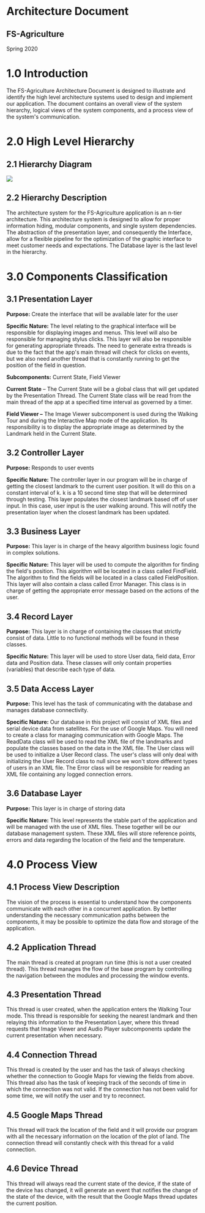 # Architecture Document
## FS-Agriculture

Spring 2020




# 1.0 Introduction

The FS-Agriculture Architecture Document is designed to illustrate and identify the high level architecture systems used to design and implement our application. The document contains an overall view of the system hierarchy, logical views of the system components, and a process view of the system&#39;s communication.

# 2.0 High Level Hierarchy

## 2.1 Hierarchy Diagram

![](docs/diagramma.svg)

## 2.2 Hierarchy Description

The architecture system for the FS-Agriculture application is an n-tier architecture. This architecture system is designed to allow for proper information hiding, modular components, and single system dependencies. The abstraction of the presentation layer, and consequently the Interface, allow for a flexible pipeline for the optimization of the graphic interface to meet customer needs and expectations. The Database layer is the last level in the hierarchy.

# 3.0 Components Classification

## 3.1 Presentation Layer

**Purpose:** Create the interface that will be available later for the user

**Specific Nature:** The level relating to the graphical interface will be responsible for displaying images and menus. This level will also be responsible for managing stylus clicks. This layer will also be responsible for generating appropriate threads. The need to generate extra threads is due to the fact that the app's main thread will check for clicks on events, but we also need another thread that is constantly running to get the position of the field in question.

**Subcomponents:** Current State, Field Viewer 

**Current State** – The Current State will be a global class that will get updated by the Presentation Thread. The Current State class will be read from the main thread of the app at a specified time interval as governed by a timer. 

**Field Viewer –** The Image Viewer subcomponent is used during the Walking Tour and during the Interactive Map mode of the application. Its responsibility is to display the appropriate image as determined by the Landmark held in the Current State.

## 3.2 Controller Layer

**Purpose:** Responds to user events

**Specific Nature:** The controller layer in our program will be in charge of getting the closest landmark to the current user position. It will do this on a constant interval of k. k is a 10 second time step that will be determined through testing. This layer populates the closest landmark based off of user input. In this case, user input is the user walking around. This will notify the presentation layer when the closest landmark has been updated.

## 3.3 Business Layer

**Purpose:** This layer is in charge of the heavy algorithm business logic found in complex solutions.

**Specific Nature:** This layer will be used to compute the algorithm for finding the field's position. This algorithm will be located in a class called FindField. The  algorithm to find the fields will be located in a class called FieldPosition. This layer will also contain a class called Error Manager. This class is in charge of getting the appropriate error message based on the actions of the user.

## 3.4 Record Layer

**Purpose:** This layer is in charge of containing the classes that strictly consist of data. Little to no functional methods will be found in these classes.

**Specific Nature:** This layer will be used to store User data, field data,  Error data and Position data. These classes will only contain properties (variables) that describe each type of data.

## 3.5 Data Access Layer

**Purpose:** This level has the task of communicating with the database and manages database connectivity.

**Specific Nature:** Our database in this project will consist of XML files and serial device data from satellites. For the use of Google Maps. You will need to create a class for managing communication with Google Maps. The ReadData class will be used to read the XML file of the landmarks and populate the classes based on the data in the XML file. The User class will be used to initialize a User Record class. The user's class will only deal with initializing the User Record class to null since we won't store different types of users in an XML file. The Error class will be responsible for reading an XML file containing any logged connection errors.

## 3.6 Database Layer

**Purpose:** This layer is in charge of storing data

**Specific Nature:** This level represents the stable part of the application and will be managed with the use of XML files. These together will be our database management system. These XML files will store reference points, errors and data regarding the location of the field and the temperature.

# 4.0 Process View

## 4.1 Process View Description

The vision of the process is essential to understand how the components communicate with each other in a concurrent application. By better understanding the necessary communication paths between the components, it may be possible to optimize the data flow and storage of the application.

## 4.2 Application Thread

The main thread is created at program run time (this is not a user created thread). This thread manages the flow of the base program by controlling the navigation between the modules and processing the window events.

## 4.3 Presentation Thread

This thread is user created, when the application enters the Walking Tour mode. This thread is responsible for seeking the nearest landmark and then relaying this information to the Presentation Layer, where this thread requests that Image Viewer and Audio Player subcomponents update the current presentation when necessary.

## 4.4 Connection Thread

This thread is created by the user and has the task of always checking whether the connection to Google Maps for viewing the fields from above. This thread also has the task of keeping track of the seconds of time in which the connection was not valid. If the connection has not been valid for some time, we will notify the user and try to reconnect.

## 4.5 Google Maps Thread

This thread will track the location of the field and it will provide our program with all the necessary information on the location of the plot of land. The connection thread will constantly check with this thread for a valid connection.

## 4.6 Device Thread

This thread will always read the current state of the device, if the state of the device has changed, it will generate an event that notifies the change of the state of the device, with the result that the Google Maps thread updates the current position.
